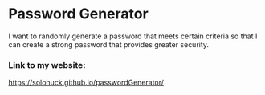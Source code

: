 # Password Generator

I want to randomly generate a password that meets certain criteria
so that I can create a strong password that provides greater security.

### Link to my website:
https://solohuck.github.io/passwordGenerator/
